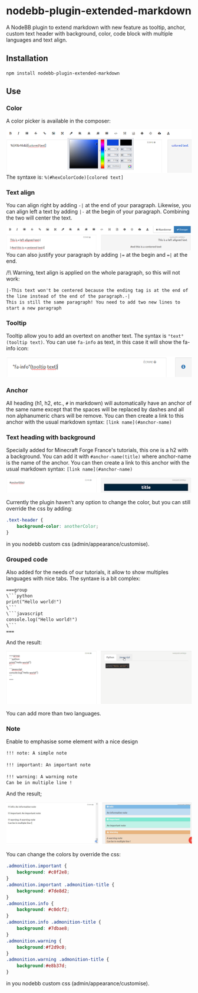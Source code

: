 # nodebb-plugin-extended-markdown
A NodeBB plugin to extend markdown with new feature as tooltip, anchor, custom text header with background, color, code block with multiple languages and text align.

## Installation
`npm install nodebb-plugin-extended-markdown`

## Use

### Color
A color picker is available in the composer:

![Color picker](demo/color.png?raw=true)
The syntaxe is:
`%(#hexColorCode)[colored text]`

### Text align
You can align right by adding `-|` at the end of your paragraph. Likewise, you can align left a text by adding `|-` at the begin of your paragraph.
Combining the two will center the text.

![Align](demo/align.png?raw=true)
You can also justify your paragraph by adding `|=` at the begin and `=|` at the end.

/!\ Warning, text align is applied on the whole paragraph, so this will not work:
``` 
|-This text won't be centered because the ending tag is at the end of the line instead of the end of the paragraph.-|
This is still the same paragraph! You need to add two new lines to start a new paragraph
```

### Tooltip
Tooltip allow you to add an overtext on another text. The syntax is `°text°(tooltip text)`. You can use `fa-info` as text, in this case it will show the fa-info icon:

![Tooltip](demo/tooltip.png?raw=true)

### Anchor
All heading (h1, h2, etc., `#` in markdown) will automatically have an anchor of the same name except that the spaces will be replaced by dashes and all non alphanumeric chars will be remove.
You can then create a link to this anchor with the usual markdown syntax: `[link name](#anchor-name)`

### Text heading with background
Specially added for Minecraft Forge France's tutorials, this one is a h2 with a background. You can add it with `#anchor-name(title)` where anchor-name is the name of the anchor. You can then create a link to this anchor with the usual markdown syntax: `[link name](#anchor-name)`

![Heading with background](demo/heading.png?raw=true)

Currently the plugin haven't any option to change the color, but you can still override the css by adding:
```css
.text-header {
    background-color: anotherColor;
}
```
in you nodebb custom css (admin/appearance/customise).

### Grouped code
Also added for the needs of our tutorials, it allow to show multiples languages with nice tabs. The syntaxe is a bit complex:
```
===group
\```python
print("Hello world!")
\```
\```javascript
console.log("Hello world!")
\```
===
```
And the result:

![Grouped code](demo/groupedcode.gif?raw=true)

You can add more than two languages.

### Note

Enable to emphasise some element with a nice design 
```
!!! note: A simple note

!!! important: An important note

!!! warning: A warning note
Can be in multiple line !
```

And the result;

![Note](demo/note.png)

You can change the colors by override the css:
```css
.admonition.important { 
    background: #c0f2e8;
}
.admonition.important .admonition-title {
    background: #7de8d2;
}
.admonition.info { 
    background: #c0dcf2;
}
.admonition.info .admonition-title { 
    background: #7dbae8;
}
.admonition.warning { 
    background:#f2d9c0;
}
.admonition.warning .admonition-title {
    background:#e8b37d;
}
```
in you nodebb custom css (admin/appearance/customise).
